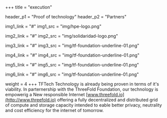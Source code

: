 +++
title = "execution"

header_p1 = "Proof of technology"
header_p2 = "Partners"

img1_link = "#"
img1_src = "img/hpe-logo.png"

img2_link = "#"
img2_src = "img/solidaridad-logo.png"

img3_link = "#"
img3_src = "img/tf-foundation-underline-01.png"

img4_link = "#"
img4_src = "img/tf-foundation-underline-01.png"

img5_link = "#"
img5_src = "img/tf-foundation-underline-01.png"

img6_link = "#"
img6_src = "img/tf-foundation-underline-01.png"

weight = 4
+++
TFTech Technology is already being proven in terms of it's viability. In parternership with the ThreeFold Foundation, our technology is empowerig a New responsible Internet [www.threefold.io](http://www.threefold.io) offering a fully decentralized and distributed grid of compute and storage capacity intended to eable better privacy, neutrality and cost efficiency for the internet of tomorrow.
